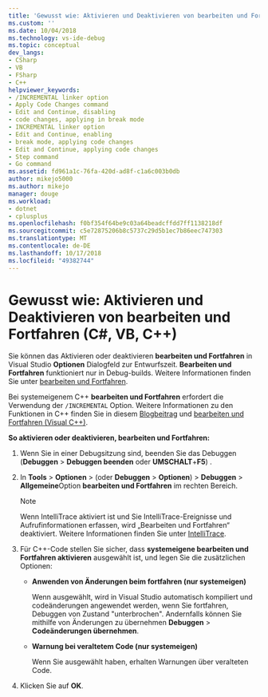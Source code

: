 ```yaml
---
title: 'Gewusst wie: Aktivieren und Deaktivieren von bearbeiten und Fortfahren (C#, VB, C++) | Microsoft-Dokumentation'
ms.custom: ''
ms.date: 10/04/2018
ms.technology: vs-ide-debug
ms.topic: conceptual
dev_langs:
- CSharp
- VB
- FSharp
- C++
helpviewer_keywords:
- /INCREMENTAL linker option
- Apply Code Changes command
- Edit and Continue, disabling
- code changes, applying in break mode
- INCREMENTAL linker option
- Edit and Continue, enabling
- break mode, applying code changes
- Edit and Continue, applying code changes
- Step command
- Go command
ms.assetid: fd961a1c-76fa-420d-ad8f-c1a6c003b0db
author: mikejo5000
ms.author: mikejo
manager: douge
ms.workload:
- dotnet
- cplusplus
ms.openlocfilehash: f0bf354f64be9c03a64beadcffdd7ff1138218df
ms.sourcegitcommit: c5e72875206b8c5737c29d5b1ec7b86eec747303
ms.translationtype: MT
ms.contentlocale: de-DE
ms.lasthandoff: 10/17/2018
ms.locfileid: "49382744"
---
```

# <a name="how-to-enable-and-disable-edit-and-continue-c-vb-c"></a>Gewusst wie: Aktivieren und Deaktivieren von bearbeiten und Fortfahren (C#, VB, C++)

Sie können das Aktivieren oder deaktivieren **bearbeiten und Fortfahren** in Visual Studio **Optionen** Dialogfeld zur Entwurfszeit. **Bearbeiten und Fortfahren** funktioniert nur in Debug-builds. Weitere Informationen finden Sie unter [bearbeiten und Fortfahren](../debugger/edit-and-continue.md). 
  
Bei systemeigenem C++ **bearbeiten und Fortfahren** erfordert die Verwendung der `/INCREMENTAL` Option. Weitere Informationen zu den Funktionen in C++ finden Sie in diesem [Blogbeitrag](https://blogs.msdn.microsoft.com/vcblog/2016/07/01/c-edit-and-continue-in-visual-studio-2015-update-3/) und [bearbeiten und Fortfahren (Visual C++)](../debugger/edit-and-continue-visual-cpp.md).
  
**So aktivieren oder deaktivieren, bearbeiten und Fortfahren:**  
  
1.  Wenn Sie in einer Debugsitzung sind, beenden Sie das Debuggen (**Debuggen** > **Debuggen beenden** oder **UMSCHALT**+**F5**) .

1.  In **Tools** > **Optionen** > (oder **Debuggen** > **Optionen**) > **Debuggen**  >  **Allgemeine**Option **bearbeiten und Fortfahren** im rechten Bereich.  
  
    > [!NOTE]
    >  Wenn IntelliTrace aktiviert ist und Sie IntelliTrace-Ereignisse und Aufrufinformationen erfassen, wird „Bearbeiten und Fortfahren“ deaktiviert. Weitere Informationen finden Sie unter [IntelliTrace](../debugger/intellitrace.md).
    
1.  Für C++-Code stellen Sie sicher, dass **systemeigene bearbeiten und Fortfahren aktivieren** ausgewählt ist, und legen Sie die zusätzlichen Optionen:
    - **Anwenden von Änderungen beim fortfahren (nur systemeigen)**  
      
      Wenn ausgewählt, wird in Visual Studio automatisch kompiliert und codeänderungen angewendet werden, wenn Sie fortfahren, Debuggen von Zustand "unterbrochen". Andernfalls können Sie mithilfe von Änderungen zu übernehmen **Debuggen** > **Codeänderungen übernehmen**.  
      
    - **Warnung bei veraltetem Code (nur systemeigen)**  
      
      Wenn Sie ausgewählt haben, erhalten Warnungen über veralteten Code. 
  
1.  Klicken Sie auf **OK**.    
